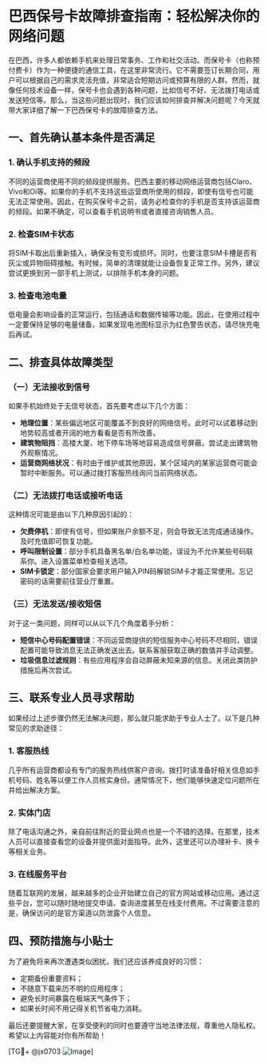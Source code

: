 # 巴西保号卡故障排查指南：轻松解决你的网络问题

在巴西，许多人都依赖手机来处理日常事务、工作和社交活动。而保号卡（也称预付费卡）作为一种便捷的通信工具，在这里非常流行。它不需要签订长期合同，用户可以根据自己的需求灵活充值，非常适合短期访问或预算有限的人群。然而，就像任何技术设备一样，保号卡也会遇到各种问题，比如信号不好、无法拨打电话或发送短信等。那么，当这些问题出现时，我们应该如何排查并解决问题呢？今天就带大家详细了解一下巴西保号卡的故障排查方法。

## 一、首先确认基本条件是否满足

### 1. 确认手机支持的频段
不同的运营商使用不同的频段提供服务。巴西主要的移动网络运营商包括Claro、Vivo和Oi等。如果你的手机不支持这些运营商所使用的频段，即使有信号也可能无法正常使用。因此，在购买保号卡之前，请务必检查你的手机是否支持该运营商的频段。如果不确定，可以查看手机说明书或者直接咨询销售人员。

### 2. 检查SIM卡状态
将SIM卡取出后重新插入，确保没有变形或损坏。同时，也要注意SIM卡槽是否有灰尘或异物阻碍接触。有时候，简单的清理就能让设备恢复正常工作。另外，建议尝试更换到另一部手机上测试，以排除手机本身的问题。

### 3. 检查电池电量
低电量会影响设备的正常运行，包括通话和数据传输等功能。因此，在使用过程中一定要保持足够的电量储备。如果发现电池图标显示为红色警告状态，请尽快充电后再试。

## 二、排查具体故障类型

### （一）无法接收到信号
如果手机始终处于无信号状态，首先要考虑以下几个方面：
- **地理位置**：某些偏远地区可能覆盖不到良好的网络信号。此时可以试着移动到地势较高或者开阔的地方看看是否有所改善。
- **建筑物阻挡**：高楼大厦、地下停车场等地容易造成信号屏蔽。尝试走出建筑物外观察情况。
- **运营商网络状况**：有时由于维护或其他原因，某个区域内的某家运营商可能会暂时中断服务。可以通过拨打客服热线询问当前网络状态。

### （二）无法拨打电话或接听电话
这种情况可能是由以下几种原因引起的：
- **欠费停机**：即使有信号，但如果账户余额不足，则会导致无法完成通话操作。及时充值即可恢复功能。
- **呼叫限制设置**：部分手机具备黑名单/白名单功能，误设为不允许某些号码联系你。进入设置菜单检查相关选项。
- **SIM卡锁定**：部分国家会要求用户输入PIN码解锁SIM卡才能正常使用。忘记密码的话需要前往营业厅重置。

### （三）无法发送/接收短信
对于这一类问题，同样可以从以下几个角度着手分析：
- **短信中心号码配置错误**：不同运营商提供的短信服务中心号码不尽相同，错误配置可能导致消息无法正确发送出去。联系客服获取正确的数值并手动调整。
- **垃圾信息过滤规则**：有些应用程序会自动屏蔽未知来源的信息。关闭此类防护措施后再次尝试。

## 三、联系专业人员寻求帮助

如果经过上述步骤仍然无法解决问题，那么就只能求助于专业人士了。以下是几种常见的求助途径：

### 1. 客服热线
几乎所有运营商都设有专门的服务热线供客户咨询。拨打时请准备好相关信息如手机号码、姓名等以便工作人员核实身份。通常情况下，他们能够快速定位问题所在并给出解决方案。

### 2. 实体门店
除了电话沟通之外，亲自前往附近的营业网点也是一个不错的选择。在那里，技术人员可以直接查看您的设备并提供面对面指导。此外，这里还可以办理补卡、换卡等相关业务。

### 3. 在线服务平台
随着互联网的发展，越来越多的企业开始建立自己的官方网站或移动应用。通过这些平台，您可以随时随地提交申请、查询进度甚至在线支付费用。不过需要注意的是，确保访问的是官方渠道以防泄露个人信息。

## 四、预防措施与小贴士

为了避免将来再次遭遇类似困扰，我们还应该养成良好的习惯：
- 定期备份重要资料；
- 不随意下载来历不明的应用程序；
- 避免长时间暴露在极端天气条件下；
- 如果长时间不用记得关机节省电力消耗。

最后还要提醒大家，在享受便利的同时也要遵守当地法律法规，尊重他人隐私权。希望以上内容能对你有所帮助！

[TG💪+ @jx0703 ![Image](https://github.com/user-attachments/assets/dbca1d08-cadb-493c-b0ec-ad6f7a83f270)]
